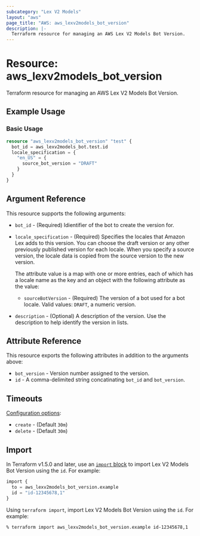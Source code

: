 ```yaml
---
subcategory: "Lex V2 Models"
layout: "aws"
page_title: "AWS: aws_lexv2models_bot_version"
description: |-
  Terraform resource for managing an AWS Lex V2 Models Bot Version.
---
```


# Resource: aws_lexv2models_bot_version

Terraform resource for managing an AWS Lex V2 Models Bot Version.

## Example Usage

### Basic Usage

```terraform
resource "aws_lexv2models_bot_version" "test" {
  bot_id = aws_lexv2models_bot.test.id
  locale_specification = {
    "en_US" = {
      source_bot_version = "DRAFT"
    }
  }
}
```

## Argument Reference

This resource supports the following arguments:

* `bot_id` - (Required) Idientifier of the bot to create the version for.
* `locale_specification` - (Required) Specifies the locales that Amazon Lex adds to this version. You can choose the draft version or any other previously published version for each locale. When you specify a source version, the locale data is copied from the source version to the new version.

   The attribute value is a map with one or more entries, each of which has a locale name as the key and an object with the following attribute as the value:
    * `sourceBotVersion` - (Required) The version of a bot used for a bot locale. Valid values: `DRAFT`, a numeric version.
* `description` - (Optional) A description of the version. Use the description to help identify the version in lists.

## Attribute Reference

This resource exports the following attributes in addition to the arguments above:

* `bot_version` - Version number assigned to the version.
* `id` - A comma-delimited string concatinating `bot_id` and `bot_version`.

## Timeouts

[Configuration options](https://developer.hashicorp.com/terraform/language/resources/syntax#operation-timeouts):

* `create` - (Default `30m`)
* `delete` - (Default `30m`)

## Import

In Terraform v1.5.0 and later, use an [`import` block](https://developer.hashicorp.com/terraform/language/import) to import Lex V2 Models Bot Version using the `id`. For example:

```terraform
import {
  to = aws_lexv2models_bot_version.example
  id = "id-12345678,1"
}
```

Using `terraform import`, import Lex V2 Models Bot Version using the `id`. For example:

```console
% terraform import aws_lexv2models_bot_version.example id-12345678,1
```
